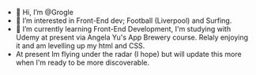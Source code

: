 - 👋 Hi, I’m @Grogle
- 👀 I’m interested in Front-End dev; Football (Liverpool) and Surfing.
- 🌱 I’m currently learning Front-End Development, I'm studying with Udemy at present via Angela Yu's App Brewery course. Relaly enjoying it and am levelling up my html and CSS.
- At present Im flying under the radar (I hope) but will update this more when I'm ready to be more discoverable.

<!---
Grogle/Grogle is a ✨ special ✨ repository because its `README.md` (this file) appears on your GitHub profile.
You can click the Preview link to take a look at your changes.
--->
